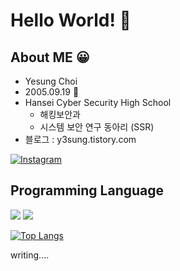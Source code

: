 # Hello World! 🙌  

## About ME 😀
- Yesung Choi
- 2005.09.19 🐔
- Hansei Cyber Security High School
  - 해킹보안과
  - 시스템 보안 연구 동아리 (SSR)
- 블로그 : y3sung.tistory.com

[![Instagram](https://img.shields.io/badge/Instagram-e4405f?style=for-the-badge&logo=instagram&logoColor=white)](https://www.instagram.com/dPtjd_/)

## Programming Language
<img src="https://img.shields.io/badge/C-A8B9CC?style=flat-square&logo=C&logoColor=white"/></a>
<img src="https://img.shields.io/badge/Python-3766AB?style=flat-square&logo=Python&logoColor=white"/></a>



[![Top Langs](https://github-readme-stats.vercel.app/api/top-langs/?username=CHOIYESUNG&layout=compact&theme=dracula)](https://github.com/CHOIYESUNG/)


writing....

